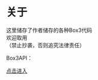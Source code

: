 <h1>关于</h1>
<p>这里储存了作者储存的各种Box3代码<br>欢迎取用<br>（禁止抄袭，否则追究法律责任）</p>
<p>Box3API：</p>
<a href="https://docs.box3.codemao.cn/">点击进入</a>
